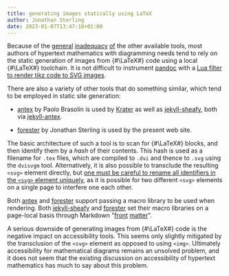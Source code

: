 ```yaml
---
title: generating images statically using LaTeX
author: Jonathan Sterling
date: 2023-01-07T13:47:18+01:00
---
```


Because of the [general](tfmt-000J) [inadequacy](tfmt-000K) [of](tfmt-000I) the other available tools, most authors of hypertext mathematics with diagramming needs tend to rely on the static generation of images from {#\LaTeX#} code using a local {#\LaTeX#} toolchain. It is not difficult to instrument [pandoc](https://www.pandoc.org/) with a [Lua filter to render tikz code to SVG images](https://pandoc.org/lua-filters.html).

There are also a variety of other tools that do something similar, which tend to be employed in static site generation:

+ [antex](https://github.com/paolobrasolin/antex) by Paolo Brasolin is used by [Krater](https://github.com/paolobrasolin/krater) as well as [jekyll-sheafy](https://github.com/paolobrasolin/jekyll-sheafy), both via [jekyll-antex](https://github.com/paolobrasolin/jekyll-antex).

+ [forester](https://sr.ht/~jonsterling/forester/) by Jonathan Sterling is used by the present web site.

The basic architecture of such a tool is to scan for {#\LaTeX#} blocks, and then identify them by a *hash* of their contents. This hash is used as a filename for `.tex` files, which are compiled to `.dvi` and thence to `.svg` using the `dvisvgm` tool. Alternatively, it is also possible to transclude the resulting `<svg>` element directly, but [one must be careful to rename all identifiers in the `<svg>` element uniquely](https://github.com/paolobrasolin/jekyll-antex/issues/26), as it is possible for two different `<svg>` elements on a single page to interfere one each other.

Both [antex](https://github.com/paolobrasolin/antex) and [forester](https://sr.ht/~jonsterling/forester/) support passing a macro library to be used when rendering. Both [jekyll-sheafy](https://github.com/paolobrasolin/jekyll-sheafy) and [forester](https://sr.ht/~jonsterling/forester/) set their macro libraries on a page-local basis through Markdown "[front](https://jekyllrb.com/docs/front-matter/) [matter](https://gohugo.io/content-management/front-matter/)".

A serious downside of generating images from {#\LaTeX#} code is the negative impact on accessibility tools. This seems only slightly mitigated by the transclusion of the `<svg>` element as opposed to using `<img>`. Ultimately accessibility for mathematical diagrams remains an unsolved problem, and it does not seem that the existing discussion on accessibility of hypertext mathematics has much to say about this problem.
